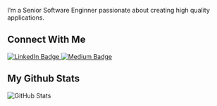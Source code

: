 I’m a Senior Software Enginner passionate about creating high quality applications.

## Connect With Me
<div id="badges">
    <a href="https://www.linkedin.com/in/emre-deniz1/">
      <img src="https://img.shields.io/badge/LinkedIn-blue?style=for-the-badge&logo=linkedin&logoColor=white" alt="LinkedIn Badge"/>
    </a>
    <a href="https://medium.com/@emre.deniz">
      <img src="https://img.shields.io/badge/Medium-12100E?style=for-the-badge&logo=medium&logoColor=white" alt="Medium Badge"/>
    </a>
</div>

## My Github Stats
![GitHub Stats](https://github-readme-stats.vercel.app/api?username=EmreDenizz&count_private=true&show_icons=true&theme=radical&hide_rank=false)
